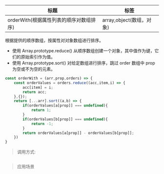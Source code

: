 |  标题   | 标签  |
|  ----  | ----  |
| orderWith(根据属性列表的顺序对数组排序) | array,object(数组，对象) |

根据提供的顺序数组，按属性对对象数组进行排序。

* 使用 Array.prototype.reduce() 从顺序数组创建一个对象，其中值作为键，它们的原始索引作为值。
* 使用 Array.prototype.sort() 对给定数组进行排序，跳过 order 数组中 prop 为空或不为空的元素。

```js
const orderWith = (arr,prop,orders) => {
    const orderValues = orders.reduce((acc,item,i) => {
        acc[item] = i;
        return acc;
    },{});
    return [...arr].sort((a,b) => {
        if(orderValues[a[prop]] === undefined){
            return 1;
        }
        if(orderValues[b[prop]] === undefined){
            return -1;
        }
        return orderValues[a[prop]] - orderValues[b[prop]];   
    })
}
```

> 调用方式:

```js

```

> 应用场景